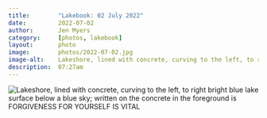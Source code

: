 ```yaml
---
title:        "Lakebook: 02 July 2022"
date:         2022-07-02
author:       Jen Myers
category:     [photos, lakebook]
layout:       photo
image:        photos/2022-07-02.jpg
image-alt:    Lakeshore, lined with concrete, curving to the left, to right bright blue lake surface below a blue sky; written on the concrete in the foreground is FORGIVENESS FOR YOURSELF IS VITAL
description:  07:27am
---
```


<div><img alt="Lakeshore, lined with concrete, curving to the left, to right bright blue lake surface below a blue sky; written on the concrete in the foreground is FORGIVENESS FOR YOURSELF IS VITAL" src="{{ site.baseurl }}/images/photos/2022-07-02.jpg" /></div>
